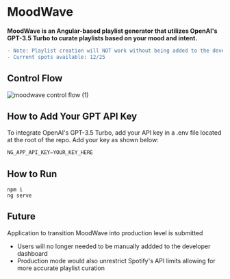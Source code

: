 # MoodWave

**MoodWave is an Angular-based playlist generator that utilizes OpenAI's GPT-3.5 Turbo to curate playlists based on your mood and intent.**

```diff
- Note: Playlist creation will NOT work without being added to the developer dashboard. DM me for access
- Current spots available: 12/25
```

## Control Flow
![moodwave control flow (1)](https://github.com/SaiPaladugu/moodWave/assets/50923875/c575fa98-241f-428f-84cf-e971ef65e714)

## How to Add Your GPT API Key
To integrate OpenAI's GPT-3.5 Turbo, add your API key in a .env file located at the root of the repo. Add your key as shown below:
```typescript
NG_APP_API_KEY=YOUR_KEY_HERE
```

## How to Run
```console
npm i
ng serve
```

## Future
Application to transition MoodWave into production level is submitted
- Users will no longer needed to be manually addded to the developer dashboard
- Production mode would also unrestrict Spotify's API limits allowing for more accurate playlist curation

